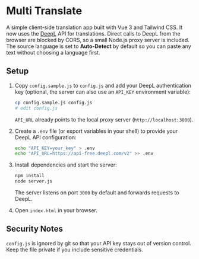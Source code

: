 # Multi Translate

A simple client-side translation app built with Vue 3 and Tailwind CSS. It now
uses the [DeepL](https://www.deepl.com/) API for translations. Direct calls to
DeepL from the browser are blocked by CORS, so a small Node.js proxy server is
included. The source language is set to **Auto‑Detect** by default so you can
paste any text without choosing a language first.

## Setup

1. Copy `config.sample.js` to `config.js` and add your DeepL authentication key
   (optional, the server can also use an `API_KEY` environment variable):

   ```bash
   cp config.sample.js config.js
   # edit config.js
   ```
   `API_URL` already points to the local proxy server (`http://localhost:3000`).

2. Create a `.env` file (or export variables in your shell) to provide your
   DeepL API configuration:

   ```bash
   echo "API_KEY=your_key" > .env
   echo "API_URL=https://api-free.deepl.com/v2" >> .env
   ```

3. Install dependencies and start the server:
   ```bash
   npm install
   node server.js
   ```
   The server listens on port `3000` by default and forwards requests to DeepL.

4. Open `index.html` in your browser.

## Security Notes

`config.js` is ignored by git so that your API key stays out of version control. Keep the file private if you include sensitive credentials.

